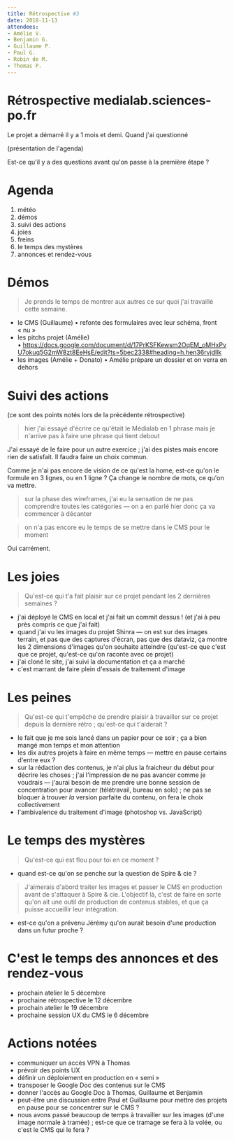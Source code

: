 ```yaml
---
title: Rétrospective #3
date: 2018-11-13
attendees:
- Amélie V.
- Benjamin G.
- Guillaume P.
- Paul G.
- Robin de M.
- Thomas P.
---
```


# Rétrospective medialab.sciences-po.fr

Le projet a démarré il y a 1 mois et demi. Quand j'ai questionné 

(présentation de l'agenda)

Est-ce qu'il y a des questions avant qu'on passe à la première étape ?


# Agenda

1. météo 
2. démos
3. suivi des actions
4. joies
5. freins
6. le temps des mystères
7. annonces et rendez-vous

# Démos

> Je prends le temps de montrer aux autres ce sur quoi j'ai travaillé cette semaine.

- le CMS (Guillaume) • refonte des formulaires avec leur schéma, front « nu »
- les pitchs projet (Amélie) • https://docs.google.com/document/d/17PrKSFKewsm2OqEM_oMHxPvU7okuq5G2mW8zt8EeHsE/edit?ts=5bec2338#heading=h.hen36rvjdllk
- les images (Amélie + Donato) • Amélie prépare un dossier et on verra en dehors


# Suivi des actions

(ce sont des points notés lors de la précédente rétrospective)

> hier j'ai essayé d'écrire ce qu'était le Médialab en 1 phrase mais je n'arrive pas à faire une phrase qui tient debout

J'ai essayé de le faire pour un autre exercice ; j'ai des pistes mais encore rien de satisfait. Il faudra faire un choix commun.

Comme je n'ai pas encore de vision de ce qu'est la home, est-ce qu'on le formule en 3 lignes, ou en 1 ligne ? Ça change le nombre de mots, ce qu'on va mettre.

> sur la phase des wireframes, j'ai eu la sensation de ne pas comprendre toutes les catégories — on a en parlé hier donc ça va commencer à décanter

> on n'a pas encore eu le temps de se mettre dans le CMS pour le moment

Oui carrément.



# Les joies

> Qu'est-ce qui t'a fait plaisir sur ce projet pendant les 2 dernières semaines ?

- j'ai déployé le CMS en local et j'ai fait un commit dessus ! (et j'ai à peu près compris ce que j'ai fait)
- quand j'ai vu les images du projet Shinra — on est sur des images terrain, et pas que des captures d'écran, pas que des dataviz, ça montre les 2 dimensions d'images qu'on souhaite atteindre (qu'est-ce que c'est que ce projet, qu'est-ce qu'on raconte avec ce projet)
- j'ai cloné le site, j'ai suivi la documentation et ça a marché
- c'est marrant de faire plein d'essais de traitement d'image

# Les peines

> Qu'est-ce qui t'empêche de prendre plaisir à travailler sur ce projet depuis la dernière rétro ; qu'est-ce qui t'aiderait ?

- le fait que je me sois lancé dans un papier pour ce soir ; ça a bien mangé mon temps et mon attention
- les dix autres projets à faire en même temps — mettre en pause certains d'entre eux ?
- sur la rédaction des contenus, je n'ai plus la fraicheur du début pour décrire les choses ; j'ai l'impression de ne pas avancer comme je voudrais — j'aurai besoin de me prendre une bonne session de concentration pour avancer (télétravail, bureau en solo) ; ne pas se bloquer à trouver _la_ version parfaite du contenu, on fera le choix collectivement
- l'ambivalence du traitement d'image (photoshop vs. JavaScript)

# Le temps des mystères

> Qu'est-ce qui est flou pour toi en ce moment ?

- quand est-ce qu'on se penche sur la question de Spire & cie ?
> J'aimerais d'abord traiter les images et passer le CMS en production avant de s'attaquer à Spire & cie.
> L'objectif là, c'est de faire en sorte qu'on ait une outil de production de contenus stables, et que ça puisse accueillir leur intégration.
- est-ce qu'on a prévenu Jérémy qu'on aurait besoin d'une production dans un futur proche ?


# C'est le temps des annonces et des rendez-vous

- prochain atelier le 5 décembre
- prochaine rétrospective le 12 décembre
- prochain atelier le 19 décembre
- prochaine session UX du CMS le 6 décembre

# Actions notées
- communiquer un accès VPN à Thomas
- prévoir des points UX
- définir un déploiement en production en « semi »
- transposer le Google Doc des contenus sur le CMS
- donner l'accès au Google Doc à Thomas, Guillaume et Benjamin
- peut-être une discussion entre Paul et Guillaume pour mettre des projets en pause pour se concentrer sur le CMS ?
- nous avons passé beaucoup de temps à travailler sur les images (d'une image normale à tramée) ; est-ce que ce tramage se fera à la volée, ou c'est le CMS qui le fera ?
